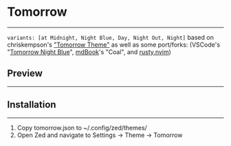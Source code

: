 # Tomorrow
--------------
`variants: [at Midnight, Night Blue, Day, Night Out, Night]`
based on chriskempson's ["Tomorrow Theme"](<https://github.com/chriskempson/tomorrow-theme?tab=readme-ov-file>)  as well as some port/forks: (VSCode's "[Tomorrow Night Blue](<https://arc.net/l/quote/nbuipqzx>)", [mdBook](<https://rust-lang.github.io/mdBook/for_developers/preprocessors.html>)'s "Coal", and [rusty.nvim](<https://github.com/namrabtw/rusty.nvim?tab=readme-ov-file>))

## Preview

--------------

## Installation
--------------
1. Copy tomorrow.json to ~/.config/zed/themes/
2. Open Zed and navigate to Settings -> Theme -> Tomorrow
